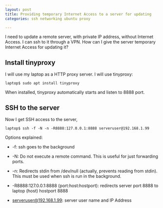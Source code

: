 ```yaml
---
layout: post
title: Providing temporary Internet Access to a server for updating
categories: ssh networking ubuntu proxy

---
```


I need to update a remote server, with private IP address, without Internet
Access. I can ssh to it through a VPN. How can I give the server temporary
Internet Access for updating it?

## Install tinyproxy

I will use my laptop as a HTTP proxy server. I will use tinyproxy:

```
laptop$ sudo apt install tinyproxy
```

When installed, tinyproxy automatically starts and listen to 8888 port.

## SSH to the server

Now I get SSH access to the server,
```
laptop$ ssh -f -N -n -R8888:127.0.0.1:8888 serveruser@192.168.1.99
```

Options explained:

* -f: ssh goes to the background

* -N: Do not execute a remote command.  This is useful for just forwarding ports.

* -n:  Redirects stdin from /dev/null (actually, prevents reading from stdin).
 This must be used when ssh is run in the background.

* -R8888:127.0.0.1:8888 (port:host:hostport): redirects server port 8888 to
laptop (host) hostport 8888

* serveruser@192.168.1.99: server user name and IP Address
